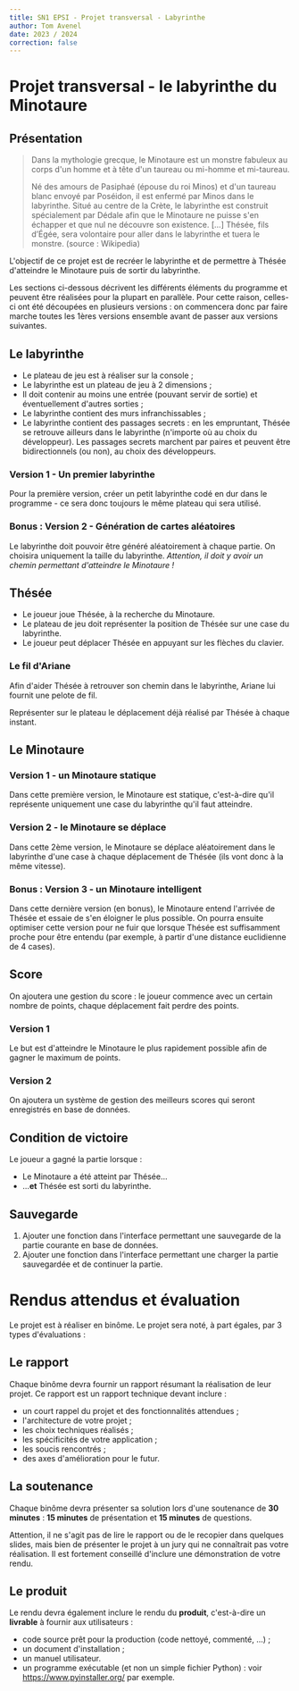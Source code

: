 ```yaml
---
title: SN1 EPSI - Projet transversal - Labyrinthe
author: Tom Avenel
date: 2023 / 2024
correction: false
---
```


# Projet transversal - le labyrinthe du Minotaure

## Présentation

> Dans la mythologie grecque, le Minotaure est un monstre fabuleux au corps d'un homme et à tête d'un taureau ou mi-homme et mi-taureau.
>
> Né des amours de Pasiphaé (épouse du roi Minos) et d'un taureau blanc envoyé par Poséidon, il est enfermé par Minos dans le labyrinthe. Situé au centre de la Crète, le labyrinthe est construit spécialement par Dédale afin que le Minotaure ne puisse s'en échapper et que nul ne découvre son existence. [...] Thésée, fils d’Égée, sera volontaire pour aller dans le labyrinthe et tuera le monstre. (source : Wikipedia)

L'objectif de ce projet est de recréer le labyrinthe et de permettre à Thésée d'atteindre le Minotaure puis de sortir du labyrinthe.

Les sections ci-dessous décrivent les différents éléments du programme et peuvent être réalisées pour la plupart en parallèle. Pour cette raison, celles-ci ont été découpées en plusieurs versions : on commencera donc par faire marche toutes les 1ères versions ensemble avant de passer aux versions suivantes.

## Le labyrinthe

- Le plateau de jeu est à réaliser sur la console ;
- Le labyrinthe est un plateau de jeu à 2 dimensions ;
- Il doit contenir au moins une entrée (pouvant servir de sortie) et éventuellement d'autres sorties ;
- Le labyrinthe contient des murs infranchissables ;
- Le labyrinthe contient des passages secrets : en les empruntant, Thésée se retrouve ailleurs dans le labyrinthe (n'importe où au choix du développeur). Les passages secrets marchent par paires et peuvent être bidirectionnels (ou non), au choix des développeurs.

### Version 1 - Un premier labyrinthe

Pour la première version, créer un petit labyrinthe codé en dur dans le programme - ce sera donc toujours le même plateau qui sera utilisé.

### Bonus : Version 2 - Génération de cartes aléatoires

Le labyrinthe doit pouvoir être généré aléatoirement à chaque partie. On choisira uniquement la taille du labyrinthe. _Attention, il doit y avoir un chemin permettant d'atteindre le Minotaure !_

## Thésée

- Le joueur joue Thésée, à la recherche du Minotaure.
- Le plateau de jeu doit représenter la position de Thésée sur une case du labyrinthe.
- Le joueur peut déplacer Thésée en appuyant sur les flèches du clavier.

### Le fil d'Ariane

Afin d'aider Thésée à retrouver son chemin dans le labyrinthe, Ariane lui fournit une pelote de fil.

Représenter sur le plateau le déplacement déjà réalisé par Thésée à chaque instant.

## Le Minotaure

### Version 1 - un Minotaure statique

Dans cette première version, le Minotaure est statique, c'est-à-dire qu'il représente uniquement une case du labyrinthe qu'il faut atteindre.

### Version 2 - le Minotaure se déplace

Dans cette 2ème version, le Minotaure se déplace aléatoirement dans le labyrinthe d'une case à chaque déplacement de Thésée (ils vont donc à la même vitesse).

### Bonus : Version 3 - un Minotaure intelligent

Dans cette dernière version (en bonus), le Minotaure entend l'arrivée de Thésée et essaie de s'en éloigner le plus possible. On pourra ensuite optimiser cette version pour ne fuir que lorsque Thésée est suffisamment proche pour être entendu (par exemple, à partir d'une distance euclidienne de 4 cases).

## Score

On ajoutera une gestion du score : le joueur commence avec un certain nombre de points, chaque déplacement fait perdre des points.

### Version 1

Le but est d'atteindre le Minotaure le plus rapidement possible afin de gagner le maximum de points.

### Version 2

On ajoutera un système de gestion des meilleurs scores qui seront enregistrés en base de données.

## Condition de victoire

Le joueur a gagné la partie lorsque :

- Le Minotaure a été atteint par Thésée...
- ...**et** Thésée est sorti du labyrinthe.

## Sauvegarde

1. Ajouter une fonction dans l'interface permettant une sauvegarde de la partie courante en base de données.
2. Ajouter une fonction dans l'interface permettant une charger la partie sauvegardée et de continuer la partie.

# Rendus attendus et évaluation

Le projet est à réaliser en binôme. Le projet sera noté, à part égales, par 3 types d'évaluations :

## Le rapport

Chaque binôme devra fournir un rapport résumant la réalisation de leur projet. Ce rapport est un rapport technique devant inclure :

- un court rappel du projet et des fonctionnalités attendues ;
- l'architecture de votre projet ;
- les choix techniques réalisés ;
- les spécificités de votre application ;
- les soucis rencontrés ;
- des axes d'amélioration pour le futur.

## La soutenance

Chaque binôme devra présenter sa solution lors d'une soutenance de **30 minutes** : **15 minutes** de présentation et **15 minutes** de questions.

Attention, il ne s'agit pas de lire le rapport ou de le recopier dans quelques slides, mais bien de présenter le projet à un jury qui ne connaîtrait pas votre réalisation. Il est fortement conseillé d'inclure une démonstration de votre rendu.

## Le produit

Le rendu devra également inclure le rendu du **produit**, c'est-à-dire un **livrable** à fournir aux utilisateurs :

- code source prêt pour la production (code nettoyé, commenté, ...) ;
- un document d'installation ;
- un manuel utilisateur.
- un programme exécutable (et non un simple fichier Python) : voir <https://www.pyinstaller.org/> par exemple.

